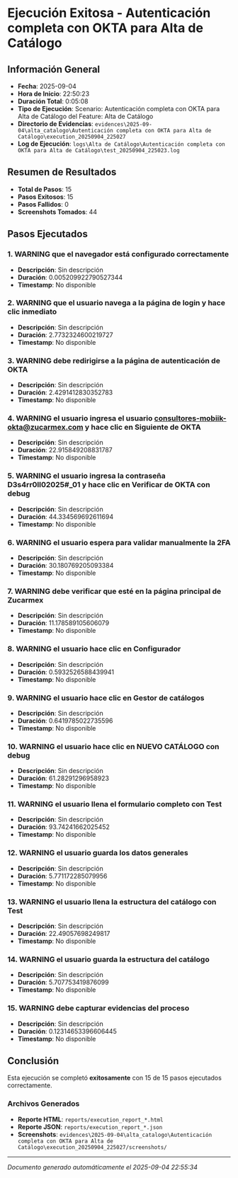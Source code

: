 # Ejecución Exitosa - Autenticación completa con OKTA para Alta de Catálogo

## Información General

- **Fecha**: 2025-09-04
- **Hora de Inicio**: 22:50:23
- **Duración Total**: 0:05:08
- **Tipo de Ejecución**: Scenario: Autenticación completa con OKTA para Alta de Catálogo del Feature: Alta de Catálogo
- **Directorio de Evidencias**: `evidences\2025-09-04\alta_catalogo\Autenticación completa con OKTA para Alta de Catálogo\execution_20250904_225027`
- **Log de Ejecución**: `logs\Alta de Catálogo\Autenticación completa con OKTA para Alta de Catálogo\test_20250904_225023.log`

## Resumen de Resultados

- **Total de Pasos**: 15
- **Pasos Exitosos**: 15
- **Pasos Fallidos**: 0
- **Screenshots Tomados**: 44

## Pasos Ejecutados

### 1. WARNING que el navegador está configurado correctamente

- **Descripción**: Sin descripción
- **Duración**: 0.005209922790527344
- **Timestamp**: No disponible

### 2. WARNING que el usuario navega a la página de login y hace clic inmediato

- **Descripción**: Sin descripción
- **Duración**: 2.7732324600219727
- **Timestamp**: No disponible

### 3. WARNING debe redirigirse a la página de autenticación de OKTA

- **Descripción**: Sin descripción
- **Duración**: 2.4291412830352783
- **Timestamp**: No disponible

### 4. WARNING el usuario ingresa el usuario consultores-mobiik-okta@zucarmex.com y hace clic en Siguiente de OKTA

- **Descripción**: Sin descripción
- **Duración**: 22.915849208831787
- **Timestamp**: No disponible

### 5. WARNING el usuario ingresa la contraseña D3s4rr0ll02025#_01 y hace clic en Verificar de OKTA con debug

- **Descripción**: Sin descripción
- **Duración**: 44.334569692611694
- **Timestamp**: No disponible

### 6. WARNING el usuario espera para validar manualmente la 2FA

- **Descripción**: Sin descripción
- **Duración**: 30.180769205093384
- **Timestamp**: No disponible

### 7. WARNING debe verificar que esté en la página principal de Zucarmex

- **Descripción**: Sin descripción
- **Duración**: 11.178589105606079
- **Timestamp**: No disponible

### 8. WARNING el usuario hace clic en Configurador

- **Descripción**: Sin descripción
- **Duración**: 0.5932526588439941
- **Timestamp**: No disponible

### 9. WARNING el usuario hace clic en Gestor de catálogos

- **Descripción**: Sin descripción
- **Duración**: 0.6419785022735596
- **Timestamp**: No disponible

### 10. WARNING el usuario hace clic en NUEVO CATÁLOGO con debug

- **Descripción**: Sin descripción
- **Duración**: 61.28291296958923
- **Timestamp**: No disponible

### 11. WARNING el usuario llena el formulario completo con Test

- **Descripción**: Sin descripción
- **Duración**: 93.74241662025452
- **Timestamp**: No disponible

### 12. WARNING el usuario guarda los datos generales

- **Descripción**: Sin descripción
- **Duración**: 5.771172285079956
- **Timestamp**: No disponible

### 13. WARNING el usuario llena la estructura del catálogo con Test

- **Descripción**: Sin descripción
- **Duración**: 22.49057698249817
- **Timestamp**: No disponible

### 14. WARNING el usuario guarda la estructura del catálogo

- **Descripción**: Sin descripción
- **Duración**: 5.707753419876099
- **Timestamp**: No disponible

### 15. WARNING debe capturar evidencias del proceso

- **Descripción**: Sin descripción
- **Duración**: 0.12314653396606445
- **Timestamp**: No disponible

## Conclusión

Esta ejecución se completó **exitosamente** con 15 de 15 pasos ejecutados correctamente.

### Archivos Generados

- **Reporte HTML**: `reports/execution_report_*.html`
- **Reporte JSON**: `reports/execution_report_*.json`
- **Screenshots**: `evidences\2025-09-04\alta_catalogo\Autenticación completa con OKTA para Alta de Catálogo\execution_20250904_225027/screenshots/`

---
*Documento generado automáticamente el 2025-09-04 22:55:34*
